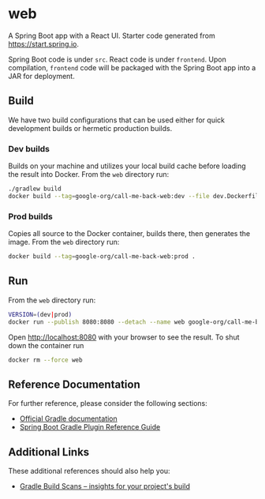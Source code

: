 # web

A Spring Boot app with a React UI. Starter code generated from https://start.spring.io.

Spring Boot code is under `src`. React code is under `frontend`. Upon compilation, `frontend` code will be packaged with the Spring Boot app into a JAR for deployment.

## Build

We have two build configurations that can be used either for quick development
builds or hermetic production builds.

### Dev builds

Builds on your machine and utilizes your local build cache before loading the
result into Docker. From the `web` directory run:

```bash
./gradlew build
docker build --tag=google-org/call-me-back-web:dev --file dev.Dockerfile .
```

### Prod builds

Copies all source to the Docker container, builds there, then generates the
image. From the `web` directory run:

```bash
docker build --tag=google-org/call-me-back-web:prod .
```

## Run

From the `web` directory run:

```bash
VERSION=(dev|prod)
docker run --publish 8080:8080 --detach --name web google-org/call-me-back-web:$VERSION
```

Open [http://localhost:8080](http://localhost:8080) with your browser to see
the result. To shut down the container run

```bash
docker rm --force web
```

## Reference Documentation
For further reference, please consider the following sections:

* [Official Gradle documentation](https://docs.gradle.org)
* [Spring Boot Gradle Plugin Reference Guide](https://docs.spring.io/spring-boot/docs/2.2.6.RELEASE/gradle-plugin/reference/html/)

## Additional Links
These additional references should also help you:

* [Gradle Build Scans – insights for your project's build](https://scans.gradle.com#gradle)
